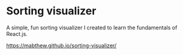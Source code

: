 # Sorting visualizer

A simple, fun sorting visualizer I created to learn the fundamentals of React.js.

https://mabthew.github.io/sorting-visualizer/
